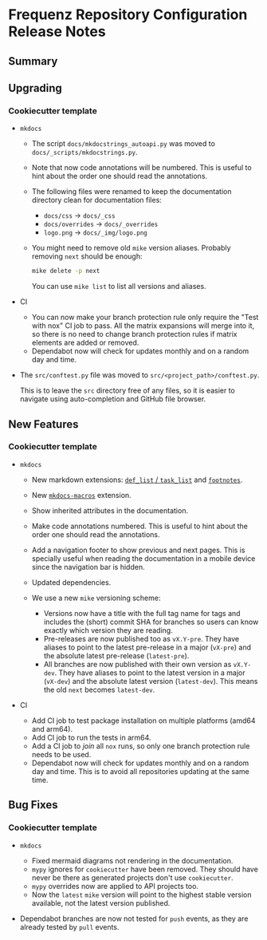 # Frequenz Repository Configuration Release Notes

## Summary

<!-- Here goes a general summary of what this release is about -->

## Upgrading

<!-- Here goes notes on how to upgrade from previous versions, including deprecations and what they should be replaced with -->

### Cookiecutter template

- `mkdocs`

  - The script `docs/mkdocstrings_autoapi.py` was moved to `docs/_scripts/mkdocstrings.py`.
  - Note that now code annotations will be numbered. This is useful to hint about the order one should read the annotations.
  - The following files were renamed to keep the documentation directory clean for documentation files:

    - `docs/css` -> `docs/_css`
    - `docs/overrides` -> `docs/_overrides`
    - `logo.png` -> `docs/_img/logo.png`

  - You might need to remove old `mike` version aliases. Probably removing `next` should be enough:

    ```bash
    mike delete -p next
    ```

    You can use `mike list` to list all versions and aliases.

- CI

  - You can now make your branch protection rule only require the "Test with nox" CI job to pass. All the matrix expansions will merge into it, so there is no need to change branch protection rules if matrix elements are added or removed.
  - Dependabot now will check for updates monthly and on a random day and time.

- The `src/conftest.py` file was moved to `src/<project_path>/conftest.py`.

  This is to leave the `src` directory free of any files, so it is easier to navigate using auto-completion and GitHub file browser.

## New Features

<!-- Here goes the main new features and examples or instructions on how to use them -->

### Cookiecutter template

- `mkdocs`

  - New markdown extensions: [`def_list` / `task_list`](https://squidfunk.github.io/mkdocs-material/reference/lists/) and [`footnotes`](https://squidfunk.github.io/mkdocs-material/reference/footnotes/).
  - New [`mkdocs-macros`](https://mkdocs-macros-plugin.readthedocs.io/en/latest/) extension.
  - Show inherited attributes in the documentation.
  - Make code annotations numbered. This is useful to hint about the order one should read the annotations.
  - Add a navigation footer to show previous and next pages. This is specially useful when reading the documentation in a mobile device since the navigation bar is hidden.
  - Updated dependencies.
  - We use a new `mike` versioning scheme:

    - Versions now have a title with the full tag name for tags and includes the (short) commit SHA for branches so users can know exactly which version they are reading.
    - Pre-releases are now published too as `vX.Y-pre`. They have aliases to point to the latest pre-release in a major (`vX-pre`) and the absolute latest pre-release (`latest-pre`).
    - All branches are now published with their own version as `vX.Y-dev`. They have aliases to point to the latest version in a major (`vX-dev`) and the absolute latest version (`latest-dev`). This means the old `next` becomes `latest-dev`.

- CI

  - Add CI job to test package installation on multiple platforms (amd64 and arm64).
  - Add CI job to run the tests in arm64.
  - Add a CI job to *join* all `nox` runs, so only one branch protection rule needs to be used.
  - Dependabot now will check for updates monthly and on a random day and time. This is to avoid all repositories updating at the same time.

## Bug Fixes

<!-- Here goes notable bug fixes that are worth a special mention or explanation -->

### Cookiecutter template

- `mkdocs`

  - Fixed mermaid diagrams not rendering in the documentation.
  - `mypy` ignores for `cookiecutter` have been removed. They should have never be there as generated projects don't use `cookiecutter`.
  - `mypy` overrides now are applied to API projects too.
  - Now the `latest` `mike` version will point to the highest stable version available, not the latest version published.

- Dependabot branches are now not tested for `push` events, as they are already tested by `pull` events.
